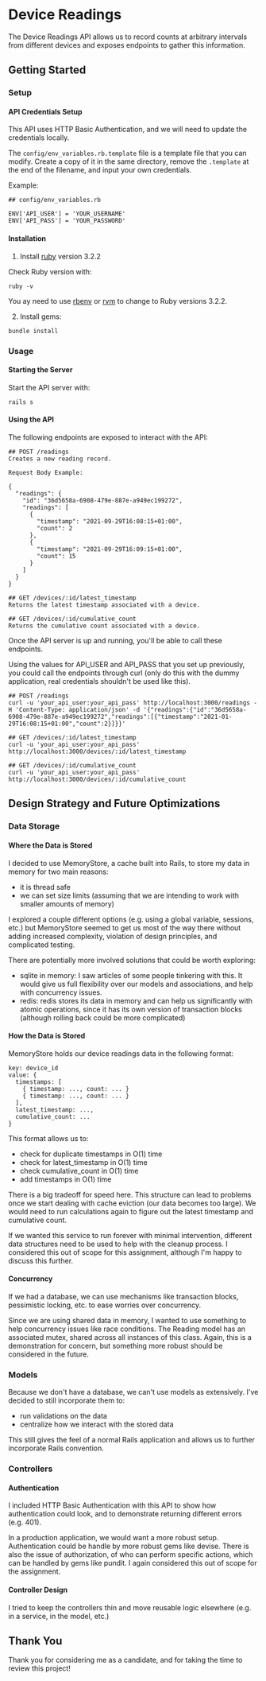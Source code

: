 # Device Readings

The Device Readings API allows us to record counts at arbitrary intervals from different devices and exposes endpoints to gather this information.

## Getting Started

### Setup

#### API Credentials Setup

This API uses HTTP Basic Authentication, and we will need to update the credentials locally.

The `config/env_variables.rb.template` file is a template file that you can modify. Create a copy of it in the same directory, remove the `.template` at the end of the filename, and input your own credentials.

Example:
```
## config/env_variables.rb

ENV['API_USER'] = 'YOUR_USERNAME'
ENV['API_PASS'] = 'YOUR_PASSWORD'
```

#### Installation

1) Install [ruby](https://www.ruby-lang.org/en/documentation/installation/) version 3.2.2

Check Ruby version with:
```
ruby -v
```

You ay need to use [rbenv](https://github.com/rbenv/rbenv) or [rvm](https://rvm.io) to change to Ruby versions 3.2.2.

2) Install gems:
```
bundle install
```


### Usage

#### Starting the Server

Start the API server with:
```
rails s
```

#### Using the API

The following endpoints are exposed to interact with the API:

```
## POST /readings
Creates a new reading record.

Request Body Example:

{
  "readings": {
    "id": "36d5658a-6908-479e-887e-a949ec199272",
    "readings": [
      {
        "timestamp": "2021-09-29T16:08:15+01:00",
        "count": 2
      },
      {
        "timestamp": "2021-09-29T16:09:15+01:00",
        "count": 15
      }
    ]
  }
}

## GET /devices/:id/latest_timestamp
Returns the latest timestamp associated with a device.

## GET /devices/:id/cumulative_count
Returns the cumulative count associated with a device.
```

Once the API server is up and running, you'll be able to call these endpoints.

Using the values for API_USER and API_PASS that you set up previously, you could call the endpoints through curl (only do this with the dummy application, real credentials shouldn't be used like this).

```
## POST /readings
curl -u 'your_api_user:your_api_pass' http://localhost:3000/readings -H 'Content-Type: application/json' -d '{"readings":{"id":"36d5658a-6908-479e-887e-a949ec199272","readings":[{"timestamp":"2021-01-29T16:08:15+01:00","count":2}]}}'

## GET /devices/:id/latest_timestamp
curl -u 'your_api_user:your_api_pass' http://localhost:3000/devices/:id/latest_timestamp

## GET /devices/:id/cumulative_count
curl -u 'your_api_user:your_api_pass' http://localhost:3000/devices/:id/cumulative_count
```

## Design Strategy and Future Optimizations

### Data Storage

#### Where the Data is Stored

I decided to use MemoryStore, a cache built into Rails, to store my data in memory for two main reasons:
- it is thread safe
- we can set size limits (assuming that we are intending to work with smaller amounts of memory)

I explored a couple different options (e.g. using a global variable, sessions, etc.) but MemoryStore seemed to get us most of the way there without adding increased complexity, violation of design principles, and complicated testing.

There are potentially more involved solutions that could be worth exploring:
- sqlite in memory: I saw articles of some people tinkering with this. It would give us full flexibility over our models and associations, and help with concurrency issues.
- redis: redis stores its data in memory and can help us significantly with atomic operations, since it has its own version of transaction blocks (although rolling back could be more complicated)

#### How the Data is Stored

MemoryStore holds our device readings data in the following format:
```
key: device_id
value: {
  timestamps: [
    { timestamp: ..., count: ... }
    { timestamp: ..., count: ... }
  ],
  latest_timestamp: ...,
  cumulative_count: ...
}
```

This format allows us to:
- check for duplicate timestamps in O(1) time
- check for latest_timestamp in O(1) time
- check cumulative_count in O(1) time
- add timestamps in O(1) time

There is a big tradeoff for speed here. This structure can lead to problems once we start dealing with cache eviction (our data becomes too large). We would need to run calculations again to figure out the latest timestamp and cumulative count.

If we wanted this service to run forever with minimal intervention, different data structures need to be used to help with the cleanup process. I considered this out of scope for this assignment, although I'm happy to discuss this further.


#### Concurrency

If we had a database, we can use mechanisms like transaction blocks, pessimistic locking, etc. to ease worries over concurrency.

Since we are using shared data in memory, I wanted to use something to help concurrency issues like race conditions. The Reading model has an associated mutex, shared across all instances of this class. Again, this is a demonstration for concern, but something more robust should be considered in the future.

### Models

Because we don't have a database, we can't use models as extensively. I've decided to still incorporate them to:
- run validations on the data
- centralize how we interact with the stored data

This still gives the feel of a normal Rails application and allows us to further incorporate Rails convention.

### Controllers

#### Authentication

I included HTTP Basic Authentication with this API to show how authentication could look, and to demonstrate returning different errors (e.g. 401).

In a production application, we would want a more robust setup. Authentication could be handle by more robust gems like devise. There is also the issue of authorization, of who can perform specific actions, which can be handled by gems like pundit. I again considered this out of scope for the assignment.

#### Controller Design

I tried to keep the controllers thin and move reusable logic elsewhere (e.g. in a service, in the model, etc.)


## Thank You

Thank you for considering me as a candidate, and for taking the time to review this project!
